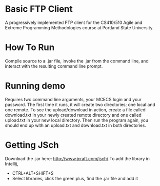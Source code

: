 # Basic FTP Client
A progressively implemented FTP client for the CS410/510 Agile and Extreme Programming Methodologies course at Portland State University.

# How To Run
Compile source to a .jar file, invoke the .jar from the command line, and interact with the resulting command line prompt.

# Running demo
Requires two command line arguments, your MCECS login and your password. The first time it runs, it will create two directories;
one local and one remote. To see the upload/download in action, create a file called download.txt in your newly created
remote directory and one called upload.txt in your new local directory. Then run the program again, you should end up
with an upload.txt and download.txt in both directories.

# Getting JSch
Download the .jar here: http://www.jcraft.com/jsch/
To add the library in Intellij,
 - CTRL+ALT+SHIFT+S
 - Select libraries, click the green plus, find the .jar file and add it
